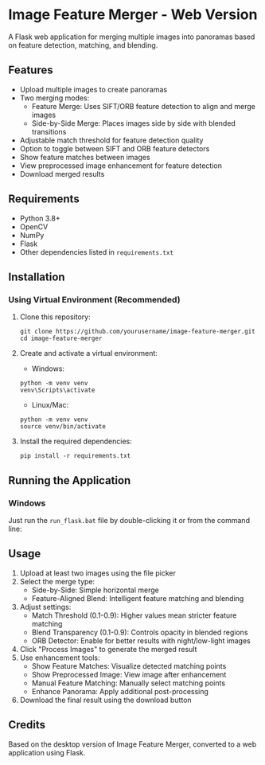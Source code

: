 # Image Feature Merger - Web Version

A Flask web application for merging multiple images into panoramas based on feature detection, matching, and blending.

## Features

- Upload multiple images to create panoramas
- Two merging modes:
  - Feature Merge: Uses SIFT/ORB feature detection to align and merge images
  - Side-by-Side Merge: Places images side by side with blended transitions
- Adjustable match threshold for feature detection quality
- Option to toggle between SIFT and ORB feature detectors
- Show feature matches between images
- View preprocessed image enhancement for feature detection
- Download merged results

## Requirements

- Python 3.8+
- OpenCV
- NumPy
- Flask
- Other dependencies listed in `requirements.txt`

## Installation

### Using Virtual Environment (Recommended)

1. Clone this repository:

   ```
   git clone https://github.com/yourusername/image-feature-merger.git
   cd image-feature-merger
   ```

2. Create and activate a virtual environment:
   - Windows:

   ```
   python -m venv venv
   venv\Scripts\activate
   ```

   - Linux/Mac:

   ```
   python -m venv venv
   source venv/bin/activate
   ```

3. Install the required dependencies:

   ```
   pip install -r requirements.txt
   ```

## Running the Application

### Windows

Just run the `run_flask.bat` file by double-clicking it or from the command line:

## Usage

1. Upload at least two images using the file picker
2. Select the merge type:
   - Side-by-Side: Simple horizontal merge
   - Feature-Aligned Blend: Intelligent feature matching and blending
3. Adjust settings:
   - Match Threshold (0.1-0.9): Higher values mean stricter feature matching
   - Blend Transparency (0.1-0.9): Controls opacity in blended regions
   - ORB Detector: Enable for better results with night/low-light images
4. Click "Process Images" to generate the merged result
5. Use enhancement tools:
   - Show Feature Matches: Visualize detected matching points
   - Show Preprocessed Image: View image after enhancement
   - Manual Feature Matching: Manually select matching points
   - Enhance Panorama: Apply additional post-processing
6. Download the final result using the download button

## Credits

Based on the desktop version of Image Feature Merger, converted to a web application using Flask.
